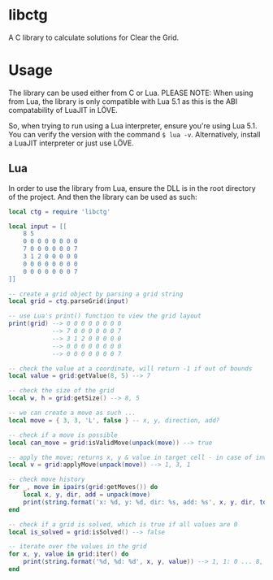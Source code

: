 # libctg

A C library to calculate solutions for Clear the Grid.

# Usage

The library can be used either from C or Lua. PLEASE NOTE: When using from Lua, the library is only compatible with Lua 5.1 as this is the ABI compatability of LuaJIT in LÖVE.

So, when trying to run using a Lua interpreter, ensure you're using Lua 5.1. You can verify the version with the command `$ lua -v`. Alternatively, install a LuaJIT interpreter or just use LÖVE.

## Lua

In order to use the library from Lua, ensure the DLL is in the root directory of the project. And then the library can be used as such:

```lua
local ctg = require 'libctg'

local input = [[
    8 5
    0 0 0 0 0 0 0 0
    7 0 0 0 0 0 0 7
    3 1 2 0 0 0 0 0
    0 0 0 0 0 0 0 0
    0 0 0 0 0 0 0 7
]]

-- create a grid object by parsing a grid string
local grid = ctg.parseGrid(input)

-- use Lua's print() function to view the grid layout
print(grid) --> 0 0 0 0 0 0 0 0
            --> 7 0 0 0 0 0 0 7
            --> 3 1 2 0 0 0 0 0
            --> 0 0 0 0 0 0 0 0
            --> 0 0 0 0 0 0 0 7

-- check the value at a coordinate, will return -1 if out of bounds
local value = grid:getValue(8, 5) --> 7

-- check the size of the grid
local w, h = grid:getSize() --> 8, 5

-- we can create a move as such ...
local move = { 3, 3, 'L', false } -- x, y, direction, add?

-- check if a move is possible
local can_move = grid:isValidMove(unpack(move)) --> true

-- apply the move; returns x, y & value in target cell - in case of invalid cell returns -1, -1, 0
local v = grid:applyMove(unpack(move)) --> 1, 3, 1

-- check move history
for _, move in ipairs(grid:getMoves()) do
    local x, y, dir, add = unpack(move)
    print(string.format('x: %d, y: %d, dir: %s, add: %s', x, y, dir, tostring(add)))
end

-- check if a grid is solved, which is true if all values are 0
local is_solved = grid:isSolved() --> false

-- iterate over the values in the grid
for x, y, value in grid:iter() do
    print(string.format('%d, %d: %d', x, y, value)) --> 1, 1: 0 ... 8, 5: 7
end
```
